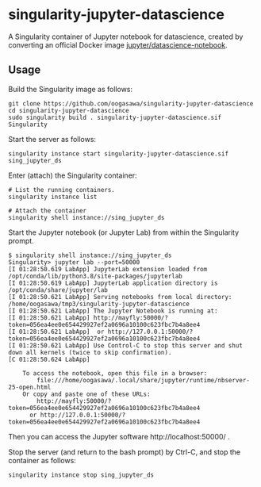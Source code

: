 # singularity-jupyter-datascience

A Singularity container of Jupyter notebook for datascience, 
created by converting an official Docker image 
[jupyter/datascience-notebook](https://hub.docker.com/r/jupyter/datascience-notebook/).


## Usage

Build the Singularity image as follows:

```
git clone https://github.com/oogasawa/singularity-jupyter-datascience
cd singularity-jupyter-datascience
sudo singularity build . singularity-jupyter-datascience.sif Singularity
```


Start the server as follows:

```
singularity instance start singularity-jupyter-datascience.sif sing_jupyter_ds
```

Enter (attach) the Singularity container:

```
# List the running containers.
singularity instance list

# Attach the container
singularity shell instance://sing_jupyter_ds
```

Start the Jupyter notebook (or Jupyter Lab) from within the Singularity prompt.

```
$ singularity shell instance://sing_jupyter_ds
Singularity> jupyter lab --port=50000
[I 01:28:50.619 LabApp] JupyterLab extension loaded from /opt/conda/lib/python3.8/site-packages/jupyterlab
[I 01:28:50.619 LabApp] JupyterLab application directory is /opt/conda/share/jupyter/lab
[I 01:28:50.621 LabApp] Serving notebooks from local directory: /home/oogasawa/tmp3/singularity-jupyter-datascience
[I 01:28:50.621 LabApp] The Jupyter Notebook is running at:
[I 01:28:50.621 LabApp] http://mayfly:50000/?token=056ea4ee0e654429927ef2a0696a10100c623fbc7b4a8ee4
[I 01:28:50.621 LabApp]  or http://127.0.0.1:50000/?token=056ea4ee0e654429927ef2a0696a10100c623fbc7b4a8ee4
[I 01:28:50.621 LabApp] Use Control-C to stop this server and shut down all kernels (twice to skip confirmation).
[C 01:28:50.624 LabApp]

    To access the notebook, open this file in a browser:
	    file:///home/oogasawa/.local/share/jupyter/runtime/nbserver-25-open.html
	Or copy and paste one of these URLs:
		http://mayfly:50000/?token=056ea4ee0e654429927ef2a0696a10100c623fbc7b4a8ee4
	  or http://127.0.0.1:50000/?token=056ea4ee0e654429927ef2a0696a10100c623fbc7b4a8ee4					 
```

Then you can access the Jupyter software http://localhost:50000/ .

Stop the server (and return to the bash prompt) by Ctrl-C, and stop the container as follows:

```
singularity instance stop sing_jupyter_ds
```


